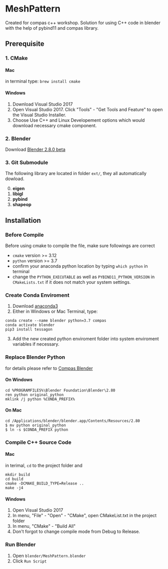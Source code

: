 # MeshPattern
Created for compas c++ workshop. Solution for using C++ code in blender with the help of pybind11 and compas library. 

## Prerequisite
### 1. CMake
#### Mac
in terminal type: `brew install cmake`

#### Windows
1. Download Visual Studio 2017
2. Open Visual Studio 2017. Click "Tools" - "Get Tools and Feature" to open the Visual Studio Installer. 
3. Choose Use C++ and Linux Developement options which would download necessary cmake component.

### 2. Blender
Download [Blender 2.8.0 beta](https://builder.blender.org/download/)

### 3. Git Submodule
The following library are located in folder `ext/`, they all automatically dowload. 

0. **eigen**
1. **libigl**
2. **pybind**
3. **shapeop**

## Installation
### Before Compile
Before using cmake to compile the file, make sure followings are correct

* `cmake` version >= 3.12
* `python` version >= 3.7
* confirm your anaconda python location by typing `which python` in terminal
* change the `PYTHON_EXECUTABLE` as well as `PYBIND11_PYTHON_VERSION` in `CMakeLists.txt` if it does not match your system settings.

### Create Conda Enviroment
1. Download [anaconda3](https://www.anaconda.com/distribution/#download-section)
2. Either in Windows or Mac Terminal, type:
``` console
conda create --name blender python=3.7 compas
conda activate blender
pip3 install tessagon
```
3. Add the new created python enviroment folder into system enviroment variables if necessary.

### Replace Blender Python
for details please refer to [Compas Blender](https://compas-dev.github.io/main/environments/blender.html)

#### On Windows
``` console
cd %PROGRAMFILES%\Blender Foundation\Blender\2.80
ren python original_python
mklink /j python %CONDA_PREFIX%
```

#### On Mac
``` consolde
cd /Applications/blender/blender.app/Contents/Resources/2.80
$ mv python original_python
$ ln -s $CONDA_PREFIX python
```

### Compile C++ Source Code
#### Mac
in terimal, `cd` to the project folder and

``` console
mkdir build
cd build
cmake -DCMAKE_BUILD_TYPE=Release ..
make -j4
```

#### Windows
1. Open Visual Studio 2017
2. In menu, "File" - "Open" - "CMake", open CMakeList.txt in the project folder
3. In menu, "CMake" - "Build All"
4. Don't forgot to change compile mode from Debug to Release.

### Run Blender
1. Open `blender/MeshPattern.blender`
2. Click `Run Script`